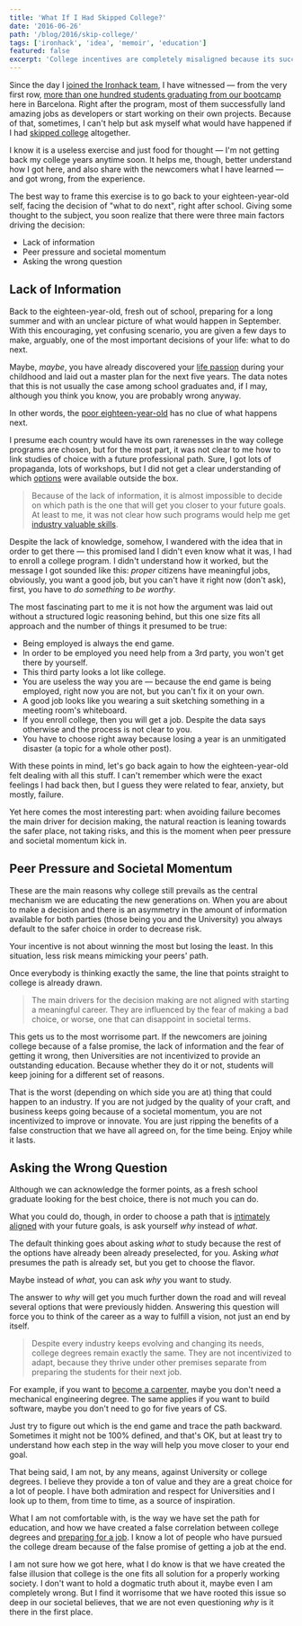 ```yaml
---
title: 'What If I Had Skipped College?'
date: '2016-06-26'
path: '/blog/2016/skip-college/'
tags: ['ironhack', 'idea', 'memoir', 'education']
featured: false
excerpt: 'College incentives are completely misaligned because its success is not properly linked to student outcomes anymore. Rather, it has become a social apparatus to which students go because they just feel that they have to.'
---
```


Since the day I [joined the Ironhack team](/blog/2015/hi-from-ironhack), I have witnessed — from the very first row, [more than one hundred students graduating from our bootcamp](/blog/2017/curiosity-trumps-everything) here in Barcelona. Right after the program, most of them successfully land amazing jobs as developers or start working on their own projects. Because of that, sometimes, I can't help but ask myself what would have happened if I had [skipped college](/blog/2013/industrial-engineer) altogether.

I know it is a useless exercise and just food for thought — I'm not getting back my college years anytime soon. It helps me, though, better understand how I got here, and also share with the newcomers what I have learned — and got wrong, from the experience.

The best way to frame this exercise is to go back to your eighteen-year-old self, facing the decision of "what to do next", right after school. Giving some thought to the subject, you soon realize that there were three main factors driving the decision:

- Lack of information
- Peer pressure and societal momentum
- Asking the wrong question

## Lack of Information

Back to the eighteen-year-old, fresh out of school, preparing for a long summer and with an unclear picture of what would happen in September. With this encouraging, yet confusing scenario, you are given a few days to make, arguably, one of the most important decisions of your life: what to do next.

Maybe, _maybe_, you have already discovered your [life passion](/blog/2015/passion-work) during your childhood and laid out a master plan for the next five years. The data notes that this is not usually the case among school graduates and, if I may, although you think you know, you are probably wrong anyway.

In other words, the [poor eighteen-year-old](/blog/2016/designer-i-wanted-to-be) has no clue of what happens next.

I presume each country would have its own rarenesses in the way college programs are chosen, but for the most part, it was not clear to me how to link studies of choice with a future professional path. Sure, I got lots of propaganda, lots of workshops, but I did not get a clear understanding of which [options](/blog/2016/ironhack-experience) were available outside the box.

> Because of the lack of information, it is almost impossible to decide on which path is the one that will get you closer to your future goals. At least to me, it was not clear how such programs would help me get [industry valuable skills](/blog/2018/udacity-dand).

Despite the lack of knowledge, somehow, I wandered with the idea that in order to get there — this promised land I didn't even know what it was, I had to enroll a college program. I didn't understand how it worked, but the message I got sounded like this: _proper_ citizens have meaningful jobs, obviously, you want a good job, but you can't have it right now (don't ask), first, you have to _do something_ to _be worthy_.

The most fascinating part to me it is not how the argument was laid out without a structured logic reasoning behind, but this one size fits all approach and the number of things it presumed to be true:

- Being employed is always the end game.
- In order to be employed you need help from a 3rd party, you won't get there by yourself.
- This third party looks a lot like college.
- You are useless the way you are — because the end game is being employed, right now you are not, but you can't fix it on your own.
- A good job looks like you wearing a suit sketching something in a meeting room's whiteboard.
- If you enroll college, then you will get a job. Despite the data says otherwise and the process is not clear to you.
- You have to choose right away because losing a year is an unmitigated disaster (a topic for a whole other post).

With these points in mind, let's go back again to how the eighteen-year-old felt dealing with all this stuff. I can't remember which were the exact feelings I had back then, but I guess they were related to fear, anxiety, but mostly, failure.

Yet here comes the most interesting part: when avoiding failure becomes the main driver for decision making, the natural reaction is leaning towards the safer place, not taking risks, and this is the moment when peer pressure and societal momentum kick in.

## Peer Pressure and Societal Momentum

These are the main reasons why college still prevails as the central mechanism we are educating the new generations on. When you are about to make a decision and there is an asymmetry in the amount of information available for both parties (those being you and the University) you always default to the safer choice in order to decrease risk.

Your incentive is not about winning the most but losing the least. In this situation, less risk means mimicking your peers' path.

Once everybody is thinking exactly the same, the line that points straight to college is already drawn.

> The main drivers for the decision making are not aligned with starting a meaningful career. They are influenced by the fear of making a bad choice, or worse, one that can disappoint in societal terms.

This gets us to the most worrisome part. If the newcomers are joining college because of a false promise, the lack of information and the fear of getting it wrong, then Universities are not incentivized to provide an outstanding education. Because whether they do it or not, students will keep joining for a different set of reasons.

That is the worst (depending on which side you are at) thing that could happen to an industry. If you are not judged by the quality of your craft, and business keeps going because of a societal momentum, you are not incentivized to improve or innovate. You are just ripping the benefits of a false construction that we have all agreed on, for the time being. Enjoy while it lasts.

## Asking the Wrong Question

Although we can acknowledge the former points, as a fresh school graduate looking for the best choice, there is not much you can do.

What you could do, though, in order to choose a path that is [intimately aligned](/blog/2017/alignment) with your future goals, is ask yourself _why_ instead of _what_.

The default thinking goes about asking _what_ to study because the rest of the options have already been already preselected, for you. Asking _what_ presumes the path is already set, but you get to choose the flavor.

Maybe instead of _what_, you can ask _why_ you want to study.

The answer to _why_ will get you much further down the road and will reveal several options that were previously hidden. Answering this question will force you to think of the career as a way to fulfill a vision, not just an end by itself.

> Despite every industry keeps evolving and changing its needs, college degrees remain exactly the same. They are not incentivized to adapt, because they thrive under other premises separate from preparing the students for their next job.

For example, if you want to [become a carpenter](/blog/2015/lifestyle), maybe you don't need a mechanical engineering degree. The same applies if you want to build software, maybe you don't need to go for five years of CS.

Just try to figure out which is the end game and trace the path backward. Sometimes it might not be 100% defined, and that's OK, but at least try to understand how each step in the way will help you move closer to your end goal.

That being said, I am not, by any means, against University or college degrees. I believe they provide a ton of value and they are a great choice for a lot of people. I have both admiration and respect for Universities and I look up to them, from time to time, as a source of inspiration.

What I am not comfortable with, is the way we have set the path for education, and how we have created a false correlation between college degrees and [preparing for a job](/blog/2017/curiosity-trumps-everything). I know a lot of people who have pursued the college dream because of the false promise of getting a job at the end.

I am not sure how we got here, what I do know is that we have created the false illusion that college is the one fits all solution for a properly working society. I don't want to hold a dogmatic truth about it, maybe even I am completely wrong. But I find it worrisome that we have rooted this issue so deep in our societal believes, that we are not even questioning _why_ is it there in the first place.
